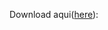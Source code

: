 Download aqui(<a href=https://github.com/michaelps100/GPLUSGX-ArkOS/raw/refs/heads/main/genesis_plus_gx_libretro.so>here</a>): 

